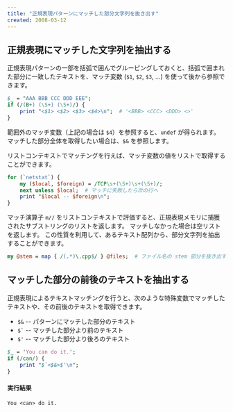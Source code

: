 ```yaml
---
title: "正規表現パターンにマッチした部分文字列を抜き出す"
created: 2008-03-12
---
```



正規表現にマッチした文字列を抽出する
----

正規表現パターンの一部を括弧で囲んでグルーピングしておくと、括弧で囲まれた部分に一致したテキストを、マッチ変数 (`$1`, `$2`, `$3`, ...) を使って後から参照できます。

~~~ perl
$_ = "AAA BBB CCC DDD EEE";
if (/(B+) (\S+) (\S+)/) {
    print "<$1> <$2> <$3> <$4>\n";  # '<BBB> <CCC> <DDD> <>'
}
~~~

範囲外のマッチ変数（上記の場合は `$4`）を参照すると、`undef` が得られます。
マッチした部分全体を取得したい場合は、`$&` を参照します。

リストコンテキストでマッチングを行えば、マッチ変数の値をリストで取得することができます。

~~~ perl
for (`netstat`) {
    my ($local, $foreign) = /TCP\s+(\S+)\s+(\S+)/;
    next unless $local;  # マッチに失敗したら次の行へ
    print "$local -- $foreign\n";
}
~~~

マッチ演算子 `m//` をリストコンテキストで評価すると、正規表現メモリに捕獲されたサブストリングのリストを返します。
マッチしなかった場合は空リストを返します。
この性質を利用して、あるテキスト配列から、部分文字列を抽出することができます。

~~~ perl
my @stem = map { /(.*)\.cpp$/ } @files;  # ファイル名の stem 部分を抜き出す
~~~


マッチした部分の前後のテキストを抽出する
----

正規表現によるテキストマッチングを行うと、次のような特殊変数でマッチしたテキストや、その前後のテキストを取得できます。

- <code>$&</code> -- パターンにマッチした部分のテキスト
- <code>$`</code> -- マッチした部分より前のテキスト
- <code>$'</code> -- マッチした部分より後ろのテキスト

~~~ perl
$_ = 'You can do it.';
if (/can/) {
    print "$`<$&>$'\n";
}
~~~

#### 実行結果

~~~
You <can> do it.
~~~

